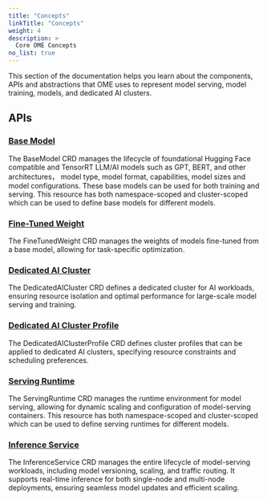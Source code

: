 ```yaml
---
title: "Concepts"
linkTitle: "Concepts"
weight: 4
description: >
  Core OME Concepts
no_list: true
---
```


This section of the documentation helps you learn about the components, APIs and
abstractions that OME uses to represent model serving, model training, models, and dedicated AI clusters.

## APIs

### [Base Model](/ome/docs/concepts/base_model)

The BaseModel CRD manages the lifecycle of foundational Hugging Face compatible and TensorRT LLM/AI models such as GPT,
BERT, and other architectures， model type, model format, capabilities, model sizes and model configurations.
These base models can be used for both training and serving.
This resource has both namespace-scoped and cluster-scoped which can be used to define base models for different models.

### [Fine-Tuned Weight](/ome/docs/concepts/fine_tuned_weight)

The FineTunedWeight CRD manages the weights of models fine-tuned from a base model, allowing for task-specific optimization.


### [Dedicated AI Cluster](/ome/docs/concepts/dedicated_ai_cluster)

The DedicatedAICluster CRD defines a dedicated cluster for AI workloads,
ensuring resource isolation and optimal performance for large-scale model serving and training.

### [Dedicated AI Cluster Profile](/ome/docs/concepts/dedicated_ai_cluster_profile)

The DedicatedAIClusterProfile CRD defines cluster profiles that can be applied to dedicated AI clusters, specifying resource constraints and scheduling preferences.

### [Serving Runtime](/ome/docs/concepts/serving_runtime)

The ServingRuntime CRD manages the runtime environment for model serving, allowing for dynamic scaling and configuration of model-serving containers.
This resource has both namespace-scoped and cluster-scoped which can be used to define serving runtimes for different models.


### [Inference Service](/ome/docs/concepts/inference_service)

The InferenceService CRD manages the entire lifecycle of model-serving workloads, including model versioning, scaling, and traffic routing. 
It supports real-time inference for both single-node and multi-node deployments, ensuring seamless model updates and efficient scaling.

